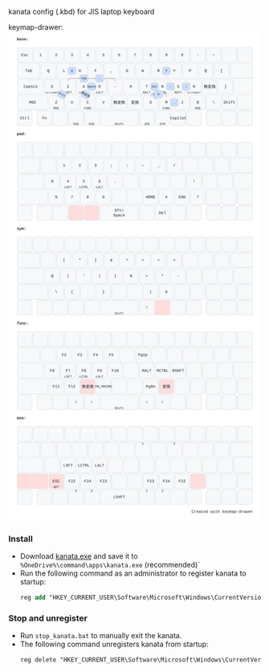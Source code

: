 kanata config (.kbd) for JIS laptop keyboard

keymap-drawer:
![keymap-drawer.svg](./keymap-drawer.svg)


### Install
- Download [kanata.exe](https://github.com/jtroo/kanata/releases/tag/) and save it to `%OneDrive%\command\apps\kanata.exe` (recommended)`
- Run the following command as an administrator to register kanata to startup:
    ```ps
    reg add "HKEY_CURRENT_USER\Software\Microsoft\Windows\CurrentVersion\Run" /v "kanata" /t REG_SZ /d "C:\Windows\System32\conhost.exe --headless `"$env:USERPROFILE\.config\kanata\start_kanata.bat`""
    ```

### Stop and unregister
- Run `stop_kanata.bat` to manually exit the kanata.
- The following command unregisters kanata from startup:
    ```ps
    reg delete "HKEY_CURRENT_USER\Software\Microsoft\Windows\CurrentVersion\Run" /v "kanata" /f
    ```
